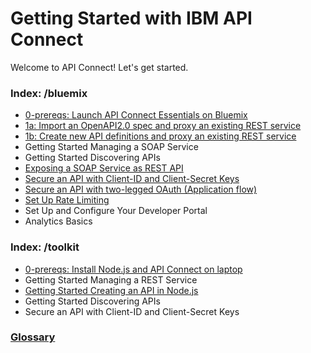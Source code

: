 

# Getting Started with IBM API Connect

Welcome to API Connect! Let's get started.

### Index: /bluemix
- [0-prereqs: Launch API Connect Essentials on Bluemix](bluemix/0-prereq/README.md)
- [1a: Import an OpenAPI2.0 spec and proxy an existing REST service](bluemix/1a/README.md)
- [1b: Create new API definitions and proxy an existing REST service](bluemix/1b/README.md)
- Getting Started Managing a SOAP Service
- Getting Started Discovering APIs
- [Exposing a SOAP Service as REST API](/bluemix/exposing-a-soap-service-as-rest/README.md)
- [Secure an API with Client-ID and Client-Secret Keys](bluemix/2a/README.md)
- [Secure an API with two-legged OAuth (Application flow)](bluemix/2b/README.md)
- [Set Up Rate Limiting](/bluemix/setup-rate-limiting/README.md)
- Set Up and Configure Your Developer Portal 
- Analytics Basics

### Index: /toolkit
- [0-prereqs: Install Node.js and API Connect on laptop](/toolkit/0-Prereq/README.md)
- Getting Started Managing a REST Service
- [Getting Started Creating an API in Node.js](/toolkit/getting-started-creating-an-api-in-nodejs/README.md)
- Getting Started Discovering APIs
- Secure an API with Client-ID and Client-Secret Keys

### [Glossary](https://console.ng.bluemix.net/docs/services/apiconnect/apiconnect_overview.html#apic_glossary)
